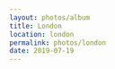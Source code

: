 ```yaml
---
layout: photos/album
title: London
location: london
permalink: photos/london
date: 2019-07-19
---
```



